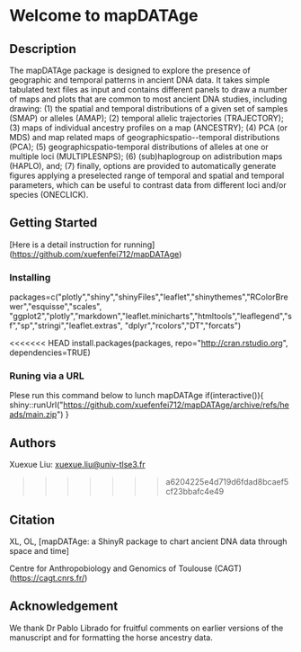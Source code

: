 # Welcome to mapDATAge

## Description

The mapDATAge package is designed to explore the presence of geographic and temporal patterns in ancient DNA data. It takes simple tabulated text files as input and contains different panels to draw a number of maps and plots that are common to most ancient DNA studies, including drawing: 
(1) the spatial and temporal distributions of a given set of samples (SMAP) or alleles (AMAP);
(2) temporal allelic trajectories (TRAJECTORY);
(3) maps of individual ancestry profiles on a map (ANCESTRY);
(4) PCA (or MDS) and map related maps of geographicspatio--temporal distributions (PCA);
(5) geographicspatio-temporal distributions of alleles at one or multiple loci (MULTIPLESNPS);
(6) (sub)haplogroup on adistribution maps (HAPLO), and;
(7) finally, options are provided to automatically generate figures applying a preselected range of temporal and spatial and temporal parameters, which can be useful to contrast data from different loci and/or species (ONECLICK). 

## Getting Started
[Here is a detail instruction for running] (https://github.com/xuefenfei712/mapDATAge)

### Installing

packages=c("plotly","shiny","shinyFiles","leaflet","shinythemes","RColorBrewer","esquisse","scales",
"ggplot2","plotly","markdown","leaflet.minicharts","htmltools","leaflegend","sf","sp","stringi","leaflet.extras",
"dplyr","rcolors","DT","forcats")

<<<<<<< HEAD
install.packages(packages, repo="http://cran.rstudio.org", dependencies=TRUE)

### Runing via a URL

Plese run this command below to lunch mapDATAge
if(interactive()){
shiny::runUrl("https://github.com/xuefenfei712/mapDATAge/archive/refs/heads/main.zip")
}

## Authors

Xuexue Liu: xuexue.liu@univ-tlse3.fr
>>>>>>> a6204225e4d719d6fdad8bcaef5cf23bbafc4e49

## Citation

XL, OL, [mapDATAge: a ShinyR package to chart ancient DNA data through space and time]

Centre for Anthropobiology and Genomics of Toulouse (CAGT) (https://cagt.cnrs.fr/)

## Acknowledgement

We thank Dr Pablo Librado for fruitful comments on earlier versions of the manuscript and for formatting the horse ancestry data.
